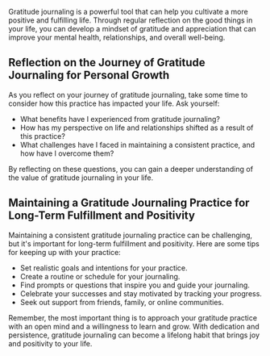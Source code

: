 
Gratitude journaling is a powerful tool that can help you cultivate a more positive and fulfilling life. Through regular reflection on the good things in your life, you can develop a mindset of gratitude and appreciation that can improve your mental health, relationships, and overall well-being.

Reflection on the Journey of Gratitude Journaling for Personal Growth
---------------------------------------------------------------------

As you reflect on your journey of gratitude journaling, take some time to consider how this practice has impacted your life. Ask yourself:

* What benefits have I experienced from gratitude journaling?
* How has my perspective on life and relationships shifted as a result of this practice?
* What challenges have I faced in maintaining a consistent practice, and how have I overcome them?

By reflecting on these questions, you can gain a deeper understanding of the value of gratitude journaling in your life.

Maintaining a Gratitude Journaling Practice for Long-Term Fulfillment and Positivity
------------------------------------------------------------------------------------

Maintaining a consistent gratitude journaling practice can be challenging, but it's important for long-term fulfillment and positivity. Here are some tips for keeping up with your practice:

* Set realistic goals and intentions for your practice.
* Create a routine or schedule for your journaling.
* Find prompts or questions that inspire you and guide your journaling.
* Celebrate your successes and stay motivated by tracking your progress.
* Seek out support from friends, family, or online communities.

Remember, the most important thing is to approach your gratitude practice with an open mind and a willingness to learn and grow. With dedication and persistence, gratitude journaling can become a lifelong habit that brings joy and positivity to your life.

